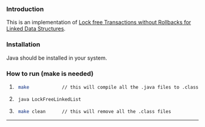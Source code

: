 ### Introduction

This is an implementation of [Lock free Transactions without Rollbacks for Linked Data Structures](https://dl.acm.org/doi/10.1145/2935764.2935780). 

### Installation

Java should be installed in your system.

### How to run (make is needed)

1. ```bash 
	make			// this will compile all the .java files to .class files
	```

2. ```bash
	java LockFreeLinkedList
	```
	
3. ```bash
	make clean		// this will remove all the .class files
	```

****

